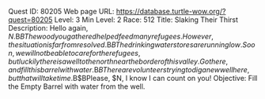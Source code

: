 Quest ID: 80205
Web page URL: https://database.turtle-wow.org/?quest=80205
Level: 3
Min Level: 2
Race: 512
Title: Slaking Their Thirst
Description: Hello again, $N.$B$BThe wood you gathered helped feed many refugees. However, the situation is far from resolved.$B$BThe drinking water stores are running low. Soon, we will not be able to care for the refugees, but luckily there is a well to the north near the border of this valley. Go there, and fill this barrel with water.$B$BThere are volunteers trying to dig a new well here, but that will take time.$B$BPlease, $N, I know I can count on you!
Objective: Fill the Empty Barrel with water from the well.
